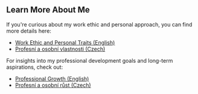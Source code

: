 ## Learn More About Me

If you're curious about my work ethic and personal approach, you can find more details here:  
- [Work Ethic and Personal Traits (English)](https://github.com/DanielKolegar/AboutMe/blob/main/Work%20Ethic%20and%20Personal%20Traits.md)
- [Profesní a osobní vlastnosti (Czech)](https://github.com/DanielKolegar/AboutMe/blob/main/Profesn%C3%AD%20a%20osobn%C3%AD%20vlastnosti.md)  

For insights into my professional development goals and long-term aspirations, check out:  
- [Professional Growth (English)](https://github.com/DanielKolegar/AboutMe/blob/main/Professional%20Growth.md)
- [Profesní a osobní růst (Czech)](https://github.com/DanielKolegar/AboutMe/blob/main/Profesn%C3%AD%20a%20osobn%C3%AD%20r%C5%AFst.md)
